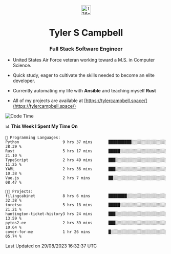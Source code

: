 <p align="center">
<a href="https://www.linkedin.com/in/t36campbell" target="blank"><img align="center" src="https://ik.imagekit.io/t36campbell/Portfolio/linkedin.png.original_m8bbGgPh6.png" alt="t36campbell" height="30" width="30" /></a>
</p>
<h1 align="center">Tyler S Campbell</h1>
<h3 align="center">Full Stack Software Engineer</h3>

* United States Air Force veteran working toward a M.S. in Computer Science.

* Quick study, eager to cultivate the skills needed to become an elite developer.

* Currently automating my life with **Ansible** and teaching myself **Rust**

* All of my projects are available at [https://tylercampbell.space/](https://tylercampbell.space/)

<!--START_SECTION:waka-->
![Code Time](http://img.shields.io/badge/Code%20Time-2%2C748%20hrs%209%20mins-blue)

📊 **This Week I Spent My Time On** 

```text
💬 Programming Languages: 
Python                   9 hrs 37 mins       ██████████░░░░░░░░░░░░░░░   38.39 % 
Rust                     5 hrs 17 mins       █████░░░░░░░░░░░░░░░░░░░░   21.10 % 
TypeScript               2 hrs 49 mins       ███░░░░░░░░░░░░░░░░░░░░░░   11.25 % 
YAML                     2 hrs 36 mins       ███░░░░░░░░░░░░░░░░░░░░░░   10.38 % 
Vue.js                   2 hrs 7 mins        ██░░░░░░░░░░░░░░░░░░░░░░░   08.47 % 

🐱‍💻 Projects: 
filingcabinet            8 hrs 6 mins        ████████░░░░░░░░░░░░░░░░░   32.38 % 
toretsu                  5 hrs 18 mins       █████░░░░░░░░░░░░░░░░░░░░   21.21 % 
huntington-ticket-history3 hrs 24 mins       ███░░░░░░░░░░░░░░░░░░░░░░   13.59 % 
pytos2-ee                2 hrs 39 mins       ███░░░░░░░░░░░░░░░░░░░░░░   10.64 % 
cover-for-me             1 hr 26 mins        █░░░░░░░░░░░░░░░░░░░░░░░░   05.74 % 
```


 Last Updated on 29/08/2023 16:32:37 UTC
<!--END_SECTION:waka-->

